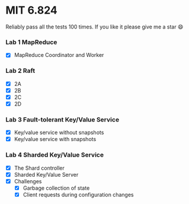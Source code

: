 # MIT 6.824

Reliably pass all the tests 100 times. If you like it please give me a star :smile:


### Lab 1 MapReduce
- [X] MapReduce Coordinator and Worker

### Lab 2 Raft
- [X] 2A
- [X] 2B
- [X] 2C
- [X] 2D

### Lab 3 Fault-tolerant Key/Value Service
- [X] Key/value service without snapshots
- [X] Key/value service with snapshots

### Lab 4 Sharded Key/Value Service
- [X] The Shard controller
- [X] Sharded Key/Value Server
- [X] Challenges
  - [X] Garbage collection of state
  - [X] Client requests during configuration changes